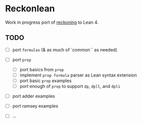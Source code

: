 # Reckonlean

Work in progress port of [reckoning]() to Lean 4.

## TODO

- [ ] port `formulas` (& as much of `common`` as needed)
- [ ] port `prop`
  - [ ] port basics from `prop`
  - [ ] implement `prop formula` parser as Lean syntax extension
  - [ ] port basic `prop` examples
  - [ ] port enough of `prop` to support `dp`, `dpll`, and `dpli`
- [ ] port adder examples
- [ ] port ramsey examples

- [ ] ...
